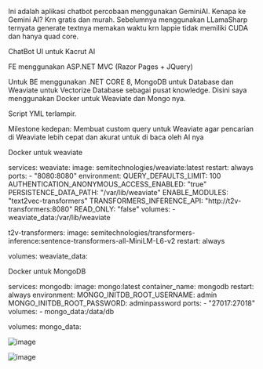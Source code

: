 Ini adalah aplikasi chatbot percobaan menggunakan GeminiAI.
Kenapa ke Gemini AI? Krn gratis dan murah. Sebelumnya menggunakan LLamaSharp ternyata generate textnya memakan waktu krn lappie tidak memiliki CUDA dan hanya quad core.

ChatBot UI untuk Kacrut AI

FE menggunakan ASP.NET MVC (Razor Pages + JQuery)

Untuk BE menggunakan .NET CORE 8, MongoDB untuk Database dan Weaviate untuk Vectorize Database sebagai pusat knowledge.
Disini saya menggunakan Docker untuk Weaviate dan Mongo nya.

Script YML terlampir.

Milestone kedepan:
Membuat custom query untuk Weaviate agar pencarian di Weaviate lebih cepat dan akurat untuk di baca oleh AI nya

Docker untuk weaviate

services:
  weaviate:
    image: semitechnologies/weaviate:latest
    restart: always
    ports:
      - "8080:8080"
    environment:
      QUERY_DEFAULTS_LIMIT: 100
      AUTHENTICATION_ANONYMOUS_ACCESS_ENABLED: "true"
      PERSISTENCE_DATA_PATH: "/var/lib/weaviate"
      ENABLE_MODULES: "text2vec-transformers"
      TRANSFORMERS_INFERENCE_API: "http://t2v-transformers:8080"
      READ_ONLY: "false"
    volumes:
      - weaviate_data:/var/lib/weaviate

  t2v-transformers:
    image: semitechnologies/transformers-inference:sentence-transformers-all-MiniLM-L6-v2
    restart: always

volumes:
  weaviate_data:


Docker untuk MongoDB

services:
  mongodb:
    image: mongo:latest
    container_name: mongodb
    restart: always
    environment:
      MONGO_INITDB_ROOT_USERNAME: admin
      MONGO_INITDB_ROOT_PASSWORD: adminpassword
    ports:
      - "27017:27018"  
    volumes:
      - mongo_data:/data/db

volumes:
  mongo_data:

  ![image](https://github.com/user-attachments/assets/b4ed2a0b-5255-4f86-bf56-33bb1eda921e)


  ![image](https://github.com/user-attachments/assets/ce28afcb-eaba-4669-8b10-e5409e9f016d)



